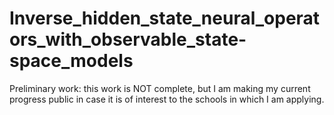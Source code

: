 # Inverse_hidden_state_neural_operators_with_observable_state-space_models

Preliminary work: this work is NOT complete, but I am making my current progress public in case it is of interest to the schools in which I am applying.
